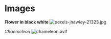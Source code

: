 # Images
**Flower in black white**
![pexels-jhawley-21323.jpg](https://docs-api.cloudlabs.ai/repos/raw.githubusercontent.com/Rabin-spektra/Messi-Project/main/prod-test-folder/images/pexels-jhawley-21323.jpg?token=8b2t1Sg45N8JBe8QNwBlyhJq)

*Chaemeleon*
![chameleon.avif](https://docs-api.cloudlabs.ai/repos/raw.githubusercontent.com/Rabin-spektra/Messi-Project/main/prod-test-folder/images/chameleon.avif?token=8b2t1Sg45N8JBe8QNwBlyhJq)